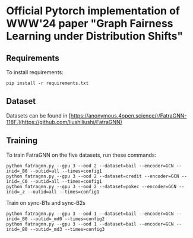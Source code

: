 # Official Pytorch implementation of WWW'24 paper "Graph Fairness Learning under Distribution Shifts" 



## Requirements

To install requirements:

```setup
pip install -r requirements.txt
```

## Dataset

Datasets can be found in [https://anonymous.4open.science/r/FatraGNN-118F.](https://github.com/liushiliushi/FatraGNN)

## Training

To train FatraGNN on the five datasets, run these commands:

```train
python fatragnn.py --gpu 3 --ood 2 --dataset=bail --encoder=GCN --inid=_B0 --outid=all --times=config1
python fatragnn.py --gpu 3 --ood 2 --dataset=credit --encoder=GCN --inid=_C0 --outid=all --times=config1
python fatragnn.py --gpu 3 --ood 2 --dataset=pokec --encoder=GCN --inid=_z --outid=all --times=config1
```
Train on sync-B1s and sync-B2s
```train
python fatragnn.py --gpu 3 --ood 1 --dataset=bail --encoder=GCN --inid=_B0 --outid=_md0 --times=config2
python fatragnn.py --gpu 3 --ood 1 --dataset=bail --encoder=GCN --inid=_B0 --outid=_md3 --times=config3
```


